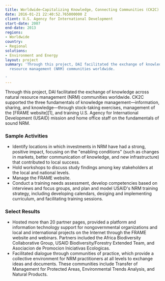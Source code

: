 ```yaml
---
title: Worldwide—Capitalizing Knowledge, Connecting Communities (CK2C) Program
date: 2016-01-21 22:40:52.765000000 Z
client: U.S. Agency for International Development
start-date: 2007
end-date: 2013
regions:
- Worldwide
country:
- Regional
solutions:
- Environment and Energy
layout: project
summary: 'Through this project, DAI facilitated the exchange of knowledge across natural
  resource management (NRM) communities worldwide.

'
---
```


Through this project, DAI facilitated the exchange of knowledge across natural resource management (NRM) communities worldwide. CK2C supported the three fundamentals of knowledge management—information, sharing, and knowledge—through stock-taking exercises, management of the [FRAME website][1], and training U.S. Agency for International Development (USAID) mission and home office staff on the fundamentals of sound NRM.

###  Sample Activities

* Identify locations in which investments in NRM have had a strong, positive impact, focusing on the "enabling conditions" (such as changes in markets, better communication of knowledge, and new infrastructure) that contributed to local success.
* Hold workshops to discuss study findings among key stakeholders at the local and national levels.
* Manage the FRAME website.
* Conduct a training needs assessment, develop competencies based on interviews and focus groups, and plan and model USAID's NRM training strategy, including developing calendars, desiging and implementing curriculum, and facilitating training sessions.

###  Select Results

* Hosted more than 20 partner pages, provided a platform and information technology support for nongovernmental organizations and local and international projects on the Internet through the FRAME website and webinars. Partners included the Africa Biodiversity Collaborative Group, USAID Biodiversity/Forestry Extended Team, and Asociacion de Promocion Iniciativas Ecologicas.
* Facilitated dialogue through communities of practice, which provide a collective environment for NRM practitioners at all levels to exchange ideas and documents. These communities include Transfer of Management for Protected Areas, Environmental Trends Analysis, and Natural Products.
